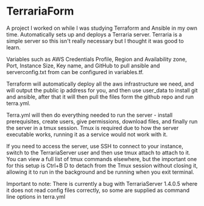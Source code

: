 # TerrariaForm
A project I worked on while I was studying Terraform and Ansible in my own time. Automatically sets up and deploys a Terraria server. Terraria is a simple server so this isn't really necessary but I thought it was good to learn.

Variables such as AWS Credentials Profile, Region and Availability zone, Port, Instance Size, Key name, and GitHub to pull ansible and serverconfig.txt from can be configured in variables.tf.

Terraform will automatically deploy all the aws infrastructure we need, and will output the public ip address for you, and then use user_data to install git and ansible, after that it will then pull the files form the github repo and run terra.yml.

Terra.yml will then do everything needed to run the server - install prerequisites, create users, give permissions, download files, and finally run the server in a tmux session. Tmux is required due to how the server executable works, running it as a service would not work with it.

If you need to access the server, use SSH to connect to your instance, switch to the TerrariaServer user and then use tmux attach to attach to it. You can view a full list of tmux commands elsewhere, but the important one for this setup is Ctrl+B D to detach from the Tmux session without closing it, allowing it to run in the background and be running when you exit terminal.

Important to note: There is currently a bug with TerrariaServer 1.4.0.5 where it does not read config files correctly, so some are supplied as command line options in terra.yml

